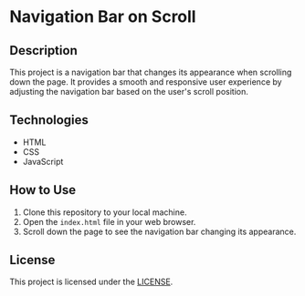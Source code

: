 # Navigation Bar on Scroll

## Description

This project is a navigation bar that changes its appearance when scrolling down the page. It provides a smooth and responsive user experience by adjusting the navigation bar based on the user's scroll position.

## Technologies

- HTML
- CSS
- JavaScript

## How to Use

1. Clone this repository to your local machine.
2. Open the `index.html` file in your web browser.
3. Scroll down the page to see the navigation bar changing its appearance.

## License

This project is licensed under the [LICENSE](LICENSE.md).
